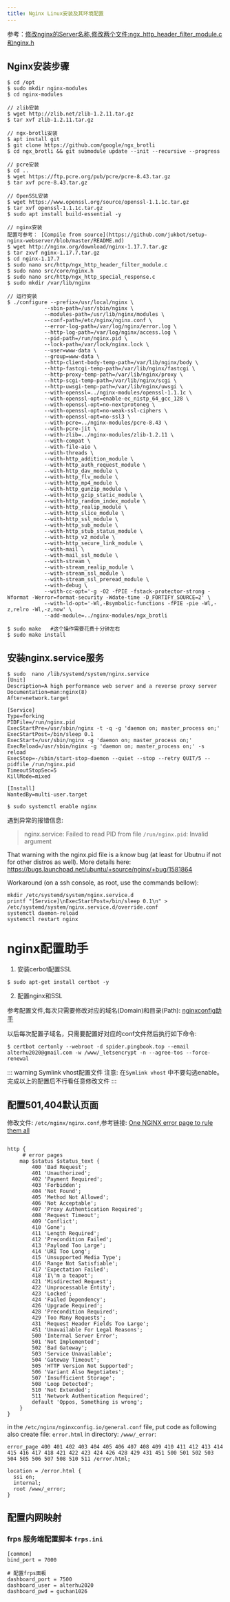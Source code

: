 ```yaml
---
title: Nginx Linux安装及其环境配置
---
```


参考：[修改nginx的Server名称,修改两个文件:ngx_http_header_filter_module.c和nginx.h](https://serverfault.com/questions/214242/can-i-hide-all-server-os-info/279389#279389)

## Nginx安装步骤

```
$ cd /opt
$ sudo mkdir nginx-modules
$ cd nginx-modules

// zlib安装
$ wget http://zlib.net/zlib-1.2.11.tar.gz
$ tar xvf zlib-1.2.11.tar.gz

// ngx-brotli安装
$ apt install git
$ git clone https://github.com/google/ngx_brotli
$ cd ngx_brotli && git submodule update --init --recursive --progress

// pcre安装
$ cd ..
$ wget https://ftp.pcre.org/pub/pcre/pcre-8.43.tar.gz
$ tar xvf pcre-8.43.tar.gz

// OpenSSL安装
$ wget https://www.openssl.org/source/openssl-1.1.1c.tar.gz
$ tar xvf openssl-1.1.1c.tar.gz
$ sudo apt install build-essential -y

// nginx安装
配置可参考： [Compile from source](https://github.com/jukbot/setup-nginx-webserver/blob/master/README.md)
$ wget http://nginx.org/download/nginx-1.17.7.tar.gz
$ tar zxvf nginx-1.17.7.tar.gz
$ cd nginx-1.17.7
$ sudo nano src/http/ngx_http_header_filter_module.c
$ sudo nano src/core/nginx.h
$ sudo nano src/http/ngx_http_special_response.c
$ sudo mkdir /var/lib/nginx

// 运行安装
$ ./configure --prefix=/usr/local/nginx \
            --sbin-path=/usr/sbin/nginx \
            --modules-path=/usr/lib/nginx/modules \
            --conf-path=/etc/nginx/nginx.conf \
            --error-log-path=/var/log/nginx/error.log \
            --http-log-path=/var/log/nginx/access.log \
            --pid-path=/run/nginx.pid \
            --lock-path=/var/lock/nginx.lock \
            --user=www-data \
            --group=www-data \
            --http-client-body-temp-path=/var/lib/nginx/body \
            --http-fastcgi-temp-path=/var/lib/nginx/fastcgi \
            --http-proxy-temp-path=/var/lib/nginx/proxy \
            --http-scgi-temp-path=/var/lib/nginx/scgi \
            --http-uwsgi-temp-path=/var/lib/nginx/uwsgi \
            --with-openssl=../nginx-modules/openssl-1.1.1c \
            --with-openssl-opt=enable-ec_nistp_64_gcc_128 \
            --with-openssl-opt=no-nextprotoneg \
            --with-openssl-opt=no-weak-ssl-ciphers \
            --with-openssl-opt=no-ssl3 \
            --with-pcre=../nginx-modules/pcre-8.43 \
            --with-pcre-jit \
            --with-zlib=../nginx-modules/zlib-1.2.11 \
            --with-compat \
            --with-file-aio \
            --with-threads \
            --with-http_addition_module \
            --with-http_auth_request_module \
            --with-http_dav_module \
            --with-http_flv_module \
            --with-http_mp4_module \
            --with-http_gunzip_module \
            --with-http_gzip_static_module \
            --with-http_random_index_module \
            --with-http_realip_module \
            --with-http_slice_module \
            --with-http_ssl_module \
            --with-http_sub_module \
            --with-http_stub_status_module \
            --with-http_v2_module \
            --with-http_secure_link_module \
            --with-mail \
            --with-mail_ssl_module \
            --with-stream \
            --with-stream_realip_module \
            --with-stream_ssl_module \
            --with-stream_ssl_preread_module \
            --with-debug \
            --with-cc-opt='-g -O2 -fPIE -fstack-protector-strong -Wformat -Werror=format-security -Wdate-time -D_FORTIFY_SOURCE=2' \
            --with-ld-opt='-Wl,-Bsymbolic-functions -fPIE -pie -Wl,-z,relro -Wl,-z,now' \
            --add-module=../nginx-modules/ngx_brotli

$ sudo make   #这个操作需要花费十分钟左右 
$ sudo make install 
```

## 安装nginx.service服务

```shell
$ sudo  nano /lib/systemd/system/nginx.service 
[Unit]
Description=A high performance web server and a reverse proxy server
Documentation=man:nginx(8)
After=network.target

[Service]
Type=forking
PIDFile=/run/nginx.pid
ExecStartPre=/usr/sbin/nginx -t -q -g 'daemon on; master_process on;'
ExecStartPost=/bin/sleep 0.1
ExecStart=/usr/sbin/nginx -g 'daemon on; master_process on;'
ExecReload=/usr/sbin/nginx -g 'daemon on; master_process on;' -s reload
ExecStop=-/sbin/start-stop-daemon --quiet --stop --retry QUIT/5 --pidfile /run/nginx.pid
TimeoutStopSec=5
KillMode=mixed

[Install]
WantedBy=multi-user.target

$ sudo systemctl enable nginx
```

遇到异常的报错信息:

> nginx.service: Failed to read PID from file `/run/nginx.pid`: Invalid argument

That warning with the nginx.pid file is a know bug (at least for Ubutnu if not for other distros as well). More details here: https://bugs.launchpad.net/ubuntu/+source/nginx/+bug/1581864

Workaround (on a ssh console, as root, use the commands bellow):

```shell
mkdir /etc/systemd/system/nginx.service.d
printf "[Service]\nExecStartPost=/bin/sleep 0.1\n" > /etc/systemd/system/nginx.service.d/override.conf
systemctl daemon-reload
systemctl restart nginx 
```

# nginx配置助手

1. 安装cerbot配置SSL

```
$ sudo apt-get install certbot -y
```

2. 配置nginx和SSL

参考配置文件,每次只需要修改对应的域名(Domain)和目录(Path):
 [nginxconfig助手](https://www.digitalocean.com/community/tools/nginx#?0.domain=pingbook.top&0.path=%2Fwww%2Fpingbook%2Fweb%2Fwww.pingbook.top&0.document_root=&0.redirect=false&0.email=alterhu2020@gmail.com&0.php=false&0.proxy&0.index=index.html&0.fallback_html&0.access_log_domain&0.error_log_domain&directory_letsencrypt=%2Fwww%2F_letsencrypt%2F&brotli&log_not_found&client_max_body_size=160&symlink=false)

以后每次配置子域名，只需要配置好对应的conf文件然后执行如下命令:

```
$ certbot certonly --webroot -d spider.pingbook.top --email alterhu2020@gmail.com -w /www/_letsencrypt -n --agree-tos --force-renewal
```

::: warning Symlink vhost配置文件
注意: 在`Symlink vhost` 中不要勾选enable。
完成以上的配置后不行看任意修改文件
:::


## 配置501,404默认页面

修改文件: `/etc/nginx/nginx.conf`,参考链接: [One NGINX error page to rule them all](https://blog.adriaan.io/one-nginx-error-page-to-rule-them-all.html)

```

http {
     # error pages
	map $status $status_text {
		400 'Bad Request';
		401 'Unauthorized';
		402 'Payment Required';
		403 'Forbidden';
		404 'Not Found';
		405 'Method Not Allowed';
		406 'Not Acceptable';
		407 'Proxy Authentication Required';
		408 'Request Timeout';
		409 'Conflict';
		410 'Gone';
		411 'Length Required';
		412 'Precondition Failed';
		413 'Payload Too Large';
		414 'URI Too Long';
		415 'Unsupported Media Type';
		416 'Range Not Satisfiable';
		417 'Expectation Failed';
		418 'I\'m a teapot';
		421 'Misdirected Request';
		422 'Unprocessable Entity';
		423 'Locked';
		424 'Failed Dependency';
		426 'Upgrade Required';
		428 'Precondition Required';
		429 'Too Many Requests';
		431 'Request Header Fields Too Large';
		451 'Unavailable For Legal Reasons';
		500 'Internal Server Error';
		501 'Not Implemented';
		502 'Bad Gateway';
		503 'Service Unavailable';
		504 'Gateway Timeout';
		505 'HTTP Version Not Supported';
		506 'Variant Also Negotiates';
		507 'Insufficient Storage';
		508 'Loop Detected';
		510 'Not Extended';
		511 'Network Authentication Required';
		default 'Oppos, Something is wrong';
    }
}

```

in the `/etc/nginx/nginxconfig.io/general.conf` file, put code as following also create file: `error.html` in directory: `/www/_error`:

```
error_page 400 401 402 403 404 405 406 407 408 409 410 411 412 413 414 415 416 417 418 421 422 423 424 426 428 429 431 451 500 501 502 503 504 505 506 507 508 510 511 /error.html;

location = /error.html {
  ssi on;
  internal;
  root /www/_error;
}

```

## 配置内网映射

### frps 服务端配置脚本 `frps.ini`

```
[common]
bind_port = 7000

# 配置frps面板
dashboard_port = 7500
dashboard_user = alterhu2020
dashboard_pwd = guchan1026
 
```